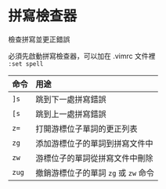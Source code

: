 # 拼寫檢查器

檢查拼寫並更正錯誤

必須先啟動拼寫檢查器，可以加在 .vimrc 文件裡  
`:set spell`

| 命令 | 用途 |
| :--- | :--- |
| `]s` | 跳到下一處拼寫錯誤 |
| `[s` | 跳到上一處拼寫錯誤 |
| `z=` | 打開游標位子單詞的更正列表 |
| `zg` | 添加游標位子的單詞到拼寫文件中 |
| `zw` | 游標位子的單詞從拼寫文件中刪除 |
| `zug` | 撤銷游標位子的單詞 `zg` 或 `zw` 命令 |

